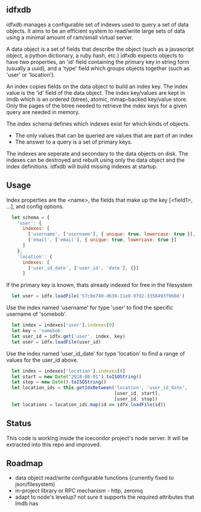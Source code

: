 ## idfxdb
idfxdb manages a configurable set of indexes used to query a set of data objects. 
It aims to be an efficient system to read/write large sets of data using 
a minimal amount of ram/small virtual server. 

A data object is a set of fields that describe the object (such as a javascript object, 
a python dictionary, a ruby hash, etc.) idfxdb expects objects to have two properties, 
an 'id' field containing the primary key in string form (usually a uuid), and a 'type' 
field which groups objects together 
(such as 'user' or 'location').

An index copies fields on the data object to build
an index key. The index value is the 'id' field of the data object. 
The index key/values are kept in lmdb which is an ordered (btree), atomic, mmap-backed
key/value store. 
Only the pages of the btree needed to retrieve the
index keys for a given query are needed in memory. 

The index schema defines which indexes exist for which kinds of objects.

* The only values that can be queried are values that are part of an index 
* The answer to a query is a set of primary keys.

The indexes are seperate and secondary to the data objects on disk. 
The indexes can be destroyed and rebuilt using only the data object
and the index definitions. idfxdb will build missing indexes at startup.

## Usage 
Index properties are the &lt;name&gt;, the fields that make up the key [&lt;field1&gt;, ...], and config options.
```javascript
  let schema = {
    'user': {
      indexes: [
        ['username', ['username'], { unique: true, lowercase: true }],
        ['email', ['email'], { unique: true, lowercase: true }]
      ]
    },
    'location': {
      indexes: [
        ['user_id_date', ['user_id', 'date'], {}]
      ]
```

If the primary key is known, thats already indexed for free in the filesystem
```javascript
  let user = idfx.loadFile('57c0e740-d636-11e8-97d2-3358493f968d')
```

Use the index named 'username' for type 'user' to find the specific username of 'somebob'.
```javascript
  let index = indexes['user'].indexes[0]
  let key = 'somebob'
  let user_id = idfx.get('user', index, key)
  let user = idfx.loadFile(user_id)
```

Use the index named 'user_id_date' for type 'location' to find a range of values for the user_id above.
```javascript
  let index = indexes['location'].indexes[0]
  let start = new Date("2018-08-01").toISOString()
  let stop = new Date().toISOString()
  let location_ids = this.getIdxBetween('location', 'user_id_date', 
                                        [user_id, start],
                                        [user_id, stop])
  let locations = location_ids.map(id => idfx.loadFile(id))

```

## Status
This code is working inside the icecondor project's node server. It will be
extracted into this repo and improved.

## Roadmap
* data object read/write configurable functions (currently fixed to json/filesystem)
* in-project library or RPC mechanism - http, zeromq
* adapt to node's levelup? not sure it supports the required attributes that lmdb has



